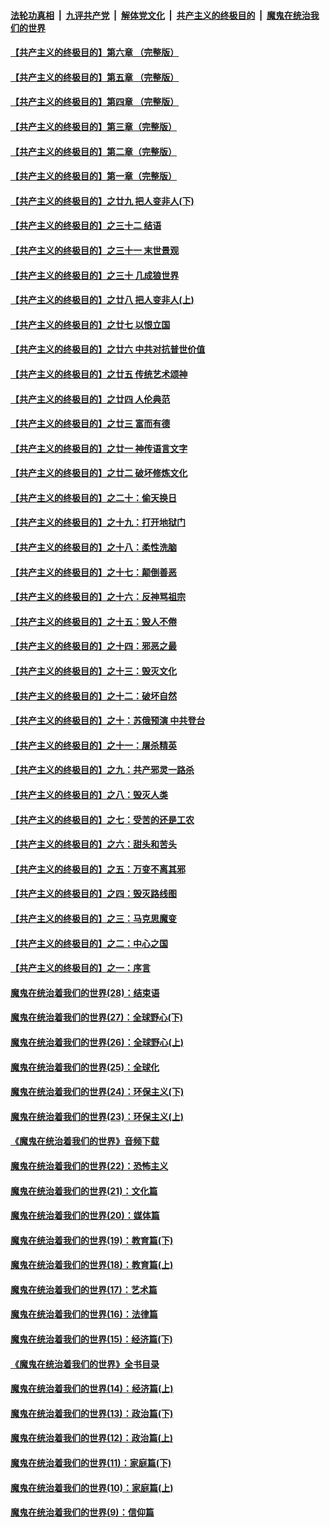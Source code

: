 ####  [法轮功真相](../../../../basic/blob/master/README.md?t=03311901) &nbsp;|&nbsp; [九评共产党](../../../../9ping.md/blob/master/README.md?t=03311901) &nbsp;|&nbsp; [解体党文化](../../../../jtdwh.md/blob/master/README.md?t=03311901)  &nbsp;|&nbsp; [共产主义的终极目的](../../../../gczydzjmd.md/blob/master/README.md?t=03311901) &nbsp;|&nbsp; [魔鬼在统治我们的世界](../../../../mgztzwmdsj.md/blob/master/README.md?t=03311901) 

#### [【共产主义的终极目的】第六章 （完整版）](../pages/nsc422/n11428913.md?t=03311901) 

#### [【共产主义的终极目的】第五章 （完整版）](../pages/nsc422/n11428912.md?t=03311901) 

#### [【共产主义的终极目的】第四章 （完整版）](../pages/nsc422/n11428907.md?t=03311901) 

#### [【共产主义的终极目的】第三章（完整版）](../pages/nsc422/n11428848.md?t=03311901) 

#### [【共产主义的终极目的】第二章（完整版）](../pages/nsc422/n11428831.md?t=03311901) 

#### [【共产主义的终极目的】第一章（完整版）](../pages/nsc422/n11417651.md?t=03311901) 

#### [【共产主义的终极目的】之廿九 把人变非人(下)](../pages/nsc422/n11344140.md?t=03311901) 

#### [【共产主义的终极目的】之三十二 结语](../pages/nsc422/n11360535.md?t=03311901) 

#### [【共产主义的终极目的】之三十一 末世景观](../pages/nsc422/n11351129.md?t=03311901) 

#### [【共产主义的终极目的】之三十 几成狼世界](../pages/nsc422/n11348280.md?t=03311901) 

#### [【共产主义的终极目的】之廿八 把人变非人(上)](../pages/nsc422/n11340492.md?t=03311901) 

#### [【共产主义的终极目的】之廿七 以恨立国](../pages/nsc422/n11336944.md?t=03311901) 

#### [【共产主义的终极目的】之廿六 中共对抗普世价值](../pages/nsc422/n11324785.md?t=03311901) 

#### [【共产主义的终极目的】之廿五 传统艺术颂神](../pages/nsc422/n11296396.md?t=03311901) 

#### [【共产主义的终极目的】之廿四 人伦典范](../pages/nsc422/n11296397.md?t=03311901) 

#### [【共产主义的终极目的】之廿三 富而有德](../pages/nsc422/n11283598.md?t=03311901) 

#### [【共产主义的终极目的】之廿一 神传语言文字](../pages/nsc422/n11263265.md?t=03311901) 

#### [【共产主义的终极目的】之廿二 破坏修炼文化](../pages/nsc422/n11245728.md?t=03311901) 

#### [【共产主义的终极目的】之二十：偷天换日](../pages/nsc422/n11238846.md?t=03311901) 

#### [【共产主义的终极目的】之十九：打开地狱门](../pages/nsc422/n11206376.md?t=03311901) 

#### [【共产主义的终极目的】之十八：柔性洗脑](../pages/nsc422/n11199994.md?t=03311901) 

#### [【共产主义的终极目的】之十七：颠倒善恶](../pages/nsc422/n11179782.md?t=03311901) 

#### [【共产主义的终极目的】之十六：反神骂祖宗](../pages/nsc422/n11166798.md?t=03311901) 

#### [【共产主义的终极目的】之十五：毁人不倦](../pages/nsc422/n11166792.md?t=03311901) 

#### [【共产主义的终极目的】之十四：邪恶之最](../pages/nsc422/n11150249.md?t=03311901) 

#### [【共产主义的终极目的】之十三：毁灭文化](../pages/nsc422/n11135227.md?t=03311901) 

#### [【共产主义的终极目的】之十二：破坏自然](../pages/nsc422/n11135214.md?t=03311901) 

#### [【共产主义的终极目的】之十：苏俄预演 中共登台](../pages/nsc422/n11118424.md?t=03311901) 

#### [【共产主义的终极目的】之十一：屠杀精英](../pages/nsc422/n11118442.md?t=03311901) 

#### [【共产主义的终极目的】之九：共产邪灵一路杀](../pages/nsc422/n11114139.md?t=03311901) 

#### [【共产主义的终极目的】之八：毁灭人类](../pages/nsc422/n11108503.md?t=03311901) 

#### [【共产主义的终极目的】之七：受苦的还是工农](../pages/nsc422/n11101809.md?t=03311901) 

#### [【共产主义的终极目的】之六：甜头和苦头](../pages/nsc422/n11096971.md?t=03311901) 

#### [【共产主义的终极目的】之五：万变不离其邪](../pages/nsc422/n11091285.md?t=03311901) 

#### [【共产主义的终极目的】之四：毁灭路线图](../pages/nsc422/n11086284.md?t=03311901) 

#### [【共产主义的终极目的】之三：马克思魔变](../pages/nsc422/n11061941.md?t=03311901) 

#### [【共产主义的终极目的】之二：中心之国](../pages/nsc422/n11047728.md?t=03311901) 

#### [【共产主义的终极目的】之一：序言](../pages/nsc422/n11086077.md?t=03311901) 

#### [魔鬼在统治着我们的世界(28)：结束语](../pages/nsc422/n10936246.md?t=03311901) 

#### [魔鬼在统治着我们的世界(27)：全球野心(下)](../pages/nsc422/n10928319.md?t=03311901) 

#### [魔鬼在统治着我们的世界(26)：全球野心(上)](../pages/nsc422/n10900318.md?t=03311901) 

#### [魔鬼在统治着我们的世界(25)：全球化](../pages/nsc422/n10788205.md?t=03311901) 

#### [魔鬼在统治着我们的世界(24)：环保主义(下)](../pages/nsc422/n10695307.md?t=03311901) 

#### [魔鬼在统治着我们的世界(23)：环保主义(上)](../pages/nsc422/n10688613.md?t=03311901) 

#### [《魔鬼在统治着我们的世界》音频下载](../pages/nsc422/n10635553.md?t=03311901) 

#### [魔鬼在统治着我们的世界(22)：恐怖主义](../pages/nsc422/n10614727.md?t=03311901) 

#### [魔鬼在统治着我们的世界(21)：文化篇](../pages/nsc422/n10597706.md?t=03311901) 

#### [魔鬼在统治着我们的世界(20)：媒体篇](../pages/nsc422/n10586579.md?t=03311901) 

#### [魔鬼在统治着我们的世界(19)：教育篇(下)](../pages/nsc422/n10564808.md?t=03311901) 

#### [魔鬼在统治着我们的世界(18)：教育篇(上)](../pages/nsc422/n10526970.md?t=03311901) 

#### [魔鬼在统治着我们的世界(17)：艺术篇](../pages/nsc422/n10499093.md?t=03311901) 

#### [魔鬼在统治着我们的世界(16)：法律篇](../pages/nsc422/n10485969.md?t=03311901) 

#### [魔鬼在统治着我们的世界(15)：经济篇(下)](../pages/nsc422/n10469975.md?t=03311901) 

#### [《魔鬼在统治着我们的世界》全书目录](../pages/nsc422/n10464261.md?t=03311901) 

#### [魔鬼在统治着我们的世界(14)：经济篇(上)](../pages/nsc422/n10457370.md?t=03311901) 

#### [魔鬼在统治着我们的世界(13)：政治篇(下)](../pages/nsc422/n10448270.md?t=03311901) 

#### [魔鬼在统治着我们的世界(12)：政治篇(上)](../pages/nsc422/n10444576.md?t=03311901) 

#### [魔鬼在统治着我们的世界(11)：家庭篇(下)](../pages/nsc422/n10440961.md?t=03311901) 

#### [魔鬼在统治着我们的世界(10)：家庭篇(上)](../pages/nsc422/n10435448.md?t=03311901) 

#### [魔鬼在统治着我们的世界(9)：信仰篇](../pages/nsc422/n10432159.md?t=03311901) 

